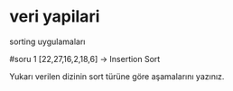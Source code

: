 # veri yapilari
sorting uygulamaları

#soru 1
[22,27,16,2,18,6] -> Insertion Sort

Yukarı verilen dizinin sort türüne göre aşamalarını yazınız.
